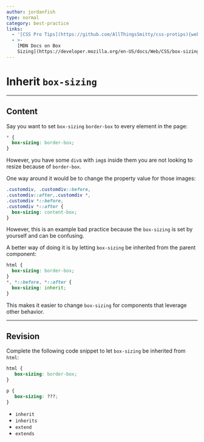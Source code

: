 ```yaml
---
author: jordanfish
type: normal
category: best-practice
links:
  - '[CSS Pro Tips](https://github.com/AllThingsSmitty/css-protips){website}'
  - >-
    [MDN Docs on Box
    Sizing](https://developer.mozilla.org/en-US/docs/Web/CSS/box-sizing){documentation}
---
```


# Inherit `box-sizing`


---

## Content

Say you want to set `box-sizing` `border-box` to every element in the page:

```css
* {
  box-sizing: border-box;
}
```

However, you have some `div`s with `img`s inside them you are not looking to resize because of `border-box`.

One way around it would be to change the property value for those images:

```css
.customdiv, .customdiv::before,
.customdiv::after,.customdiv *,
.customdiv *::before,
.customdiv *::after {
  box-sizing: content-box;
}
```

However, this is an example bad practice because the `box-sizing` is set by yourself and can be confusing.

A better way of doing it is by letting  `box-sizing` be inherited from the parent component:

```css
html {
  box-sizing: border-box;
}
*, *::before, *::after {
  box-sizing: inherit;
}
```

This makes it easier to change `box-sizing` for components that leverage other behavior.


---

## Revision

Complete the following code snippet to let `box-sizing` be inherited from `html`:

```css
html {
   box-sizing: border-box;
}

p {
   box-sizing: ???;
}
```

- `inherit`
- `inherits`
- `extend`
- `extends`
